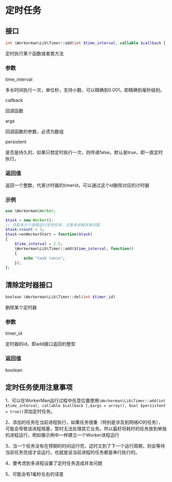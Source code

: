 # 定时任务

## 接口
```php
int \Workerman\Lib\Timer::add(int $time_interval, callable $callback [,$args = array(), bool $persistent = true])
```
定时执行某个函数或者类方法

### 参数
time_interval

多长时间执行一次，单位秒，支持小数，可以精确到0.001，即精确到毫秒级别。


callback

回调函数

args

回调函数的参数，必须为数组

persistent

是否是持久的，如果只想定时执行一次，则传递false。默认是true，即一直定时执行。

### 返回值
返回一个整数，代表计时器的timerid，可以通过这个id删除对应的计时器

### 示例
```php
use \Workerman\Worker;

$task = new Worker();
// 开启多少个进程运行定时任务，注意多进程并发问题
$task->count = 1;
$task->onWorkerStart = function($task)
{
    $time_interval = 2.5;
    \Workerman\Lib\Timer::add($time_interval, function()
    {
        echo "task run\n";
    });
};

```

## 清除定时器接口
```php
boolean \Workerman\Lib\Timer::del(int $timer_id)
```
删除某个定时器

### 参数
timer_id

定时器的id，即add接口返回的整型

### 返回值
boolean


## 定时任务使用注意事项
1、可以在WorkerMan运行过程中任意位置使用```\Workerman\Lib\Timer::add(int $time_interval, callable $callback [,$args = array(), bool $persistent = true])```添加定时任务。

2、添加的任务在当前进程执行，如果任务很重（特别是涉及到网络IO的任务），可能会导致该进程阻塞，暂时无法处理其它业务。所以最好将耗时的任务放到单独的进程运行，例如像示例中一样建立一个Worker进程运行

3、当一个任务没有在预期的时间运行完，这时又到了下一个运行周期，则会等待当前任务完成才会运行。也就是说当前进程的任务都是串行执行的。

4、要考虑到多进程设置了定时任务造成并发问题

5、可能会有1毫秒左右的误差
